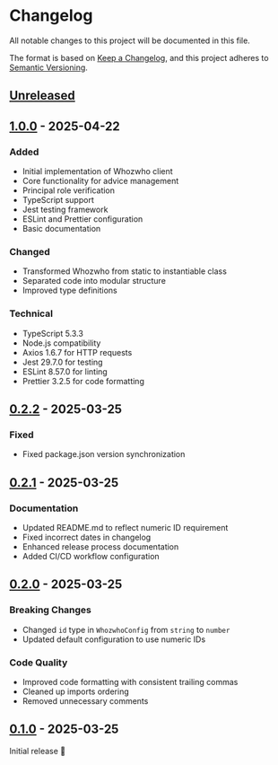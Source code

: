 # Changelog

All notable changes to this project will be documented in this file.

The format is based on [Keep a Changelog](https://keepachangelog.com/en/1.0.0/),
and this project adheres to [Semantic Versioning](https://semver.org/spec/v2.0.0.html).

## [Unreleased]

## [1.0.0] - 2025-04-22

### Added

- Initial implementation of Whozwho client
- Core functionality for advice management
- Principal role verification
- TypeScript support
- Jest testing framework
- ESLint and Prettier configuration
- Basic documentation

### Changed

- Transformed Whozwho from static to instantiable class
- Separated code into modular structure
- Improved type definitions

### Technical

- TypeScript 5.3.3
- Node.js compatibility
- Axios 1.6.7 for HTTP requests
- Jest 29.7.0 for testing
- ESLint 8.57.0 for linting
- Prettier 3.2.5 for code formatting

## [0.2.2] - 2025-03-25

### Fixed

- Fixed package.json version synchronization

## [0.2.1] - 2025-03-25

### Documentation

- Updated README.md to reflect numeric ID requirement
- Fixed incorrect dates in changelog
- Enhanced release process documentation
- Added CI/CD workflow configuration

## [0.2.0] - 2025-03-25

### Breaking Changes

- Changed `id` type in `WhozwhoConfig` from `string` to `number`
- Updated default configuration to use numeric IDs

### Code Quality

- Improved code formatting with consistent trailing commas
- Cleaned up imports ordering
- Removed unnecessary comments

## [0.1.0] - 2025-03-25

Initial release 🎉

[Unreleased]: https://github.com/mlefree/whozwho-client/compare/v1.0.0...HEAD

[1.0.0]: https://github.com/mlefree/whozwho-client/compare/v1.1.0...v1.0.0

[1.1.0]: https://github.com/mlefree/whozwho-client/compare/v0.2.2...v1.1.0

[0.2.2]: https://github.com/mlefree/whozwho-client/compare/v0.2.1...v0.2.2

[0.2.1]: https://github.com/mlefree/whozwho-client/compare/v0.2.0...v0.2.1

[0.2.0]: https://github.com/mlefree/whozwho-client/compare/v0.1.0...v0.2.0

[0.1.0]: https://github.com/mlefree/whozwho-client/releases/tag/v0.1.0
